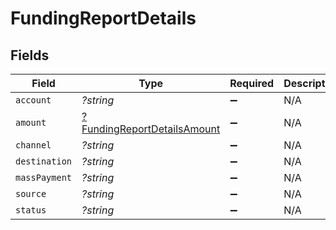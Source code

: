 # FundingReportDetails


## Fields

| Field                                                                            | Type                                                                             | Required                                                                         | Description                                                                      |
| -------------------------------------------------------------------------------- | -------------------------------------------------------------------------------- | -------------------------------------------------------------------------------- | -------------------------------------------------------------------------------- |
| `account`                                                                        | *?string*                                                                        | :heavy_minus_sign:                                                               | N/A                                                                              |
| `amount`                                                                         | [?FundingReportDetailsAmount](../../models/shared/FundingReportDetailsAmount.md) | :heavy_minus_sign:                                                               | N/A                                                                              |
| `channel`                                                                        | *?string*                                                                        | :heavy_minus_sign:                                                               | N/A                                                                              |
| `destination`                                                                    | *?string*                                                                        | :heavy_minus_sign:                                                               | N/A                                                                              |
| `massPayment`                                                                    | *?string*                                                                        | :heavy_minus_sign:                                                               | N/A                                                                              |
| `source`                                                                         | *?string*                                                                        | :heavy_minus_sign:                                                               | N/A                                                                              |
| `status`                                                                         | *?string*                                                                        | :heavy_minus_sign:                                                               | N/A                                                                              |